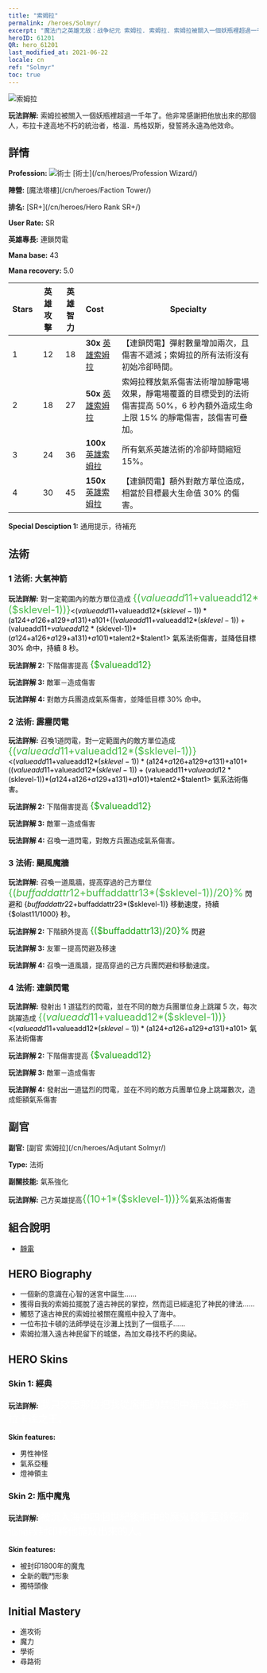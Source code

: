 ```yaml
---
title: "索姆拉"
permalink: /heroes/Solmyr/
excerpt: "魔法门之英雄无敌：战争纪元 索姆拉. 索姆拉. 索姆拉被關入一個妖瓶裡超過一千年了。他非常感謝把他放出來的那個人，布拉卡達高地不朽的統治者，格溫．馬格奴斯，發誓將永遠為他效命。"
heroID: 61201
QR: hero_61201
last_modified_at: 2021-06-22
locale: cn
ref: "Solmyr"
toc: true
---
```

  ![索姆拉](/images/h/h_Solmyr.jpg)

 **玩法詳解:** 索姆拉被關入一個妖瓶裡超過一千年了。他非常感謝把他放出來的那個人，布拉卡達高地不朽的統治者，格溫．馬格奴斯，發誓將永遠為他效命。
## 詳情
 **Profession:** ![術士](/images/h/h_prof_15.png)  [術士](/cn/heroes/Profession Wizard/)

 **陣營:** [魔法塔樓](/cn/heroes/Faction Tower/)

 **排名:** [SR+](/cn/heroes/Hero Rank SR+/)

 **User Rate:** SR

 **英雄專長:** 連鎖閃電

 **Mana base:** 43

 **Mana recovery:** 5.0


  | Stars | 英雄攻擊 | 英雄智力 | Cost |     Specialty     |
  |---------|:---------------:|:---------------:|:--|--------------------|
  |    1    | 12 | 18 | **30x** [英雄索姆拉](/cn/Items/her_386/) | 【連鎖閃電】彈射數量增加兩次，且傷害不遞減；索姆拉的所有法術沒有初始冷卻時間。 |
  |    2    | 18 | 27 | **50x** [英雄索姆拉](/cn/Items/her_386/) | 索姆拉釋放氣系傷害法術增加靜電場效果，靜電場覆蓋的目標受到的法術傷害提高 50%，6 秒內額外造成生命上限 15% 的靜電傷害，該傷害可疊加。 |
  |    3    | 24 | 36 | **100x** [英雄索姆拉](/cn/Items/her_386/) | 所有氣系英雄法術的冷卻時間縮短 15%。 |
  |    4    | 30 | 45 | **150x** [英雄索姆拉](/cn/Items/her_386/) | 【連鎖閃電】額外對敵方單位造成，相當於目標最大生命值 30% 的傷害。 |

 **Special Desciption 1:** 通用提示，待補充

## 法術
### 1 法術: 大氣神箭
 **玩法詳解:** 對一定範圍內的敵方單位造成 <span style="color: #48b946;font-size:20px">{($valueadd11+$valueadd12*($sklevel-1))}</span><span style="color: black"><($valueadd11+$valueadd12*($sklevel-1))*($a124+$a126+$a129+$a131)+$a101+(($valueadd11+$valueadd12*($sklevel-1))+($valueadd11+$valueadd12*($sklevel-1))*($a124+$a126+$a129+$a131)+$a101)*$talent2+$talent1> 氣系法術傷害，並降低目標 30% 命中，持續 8 秒。

 **玩法詳解 2:** 下階傷害提高 <span style="color: #1ca216;font-size:18px">{$valueadd12}</span><span style="color: black">

 **玩法詳解 3:** 敵軍－造成傷害

 **玩法詳解 4:** 對敵方兵團造成氣系傷害，並降低目標 30% 命中。

### 2 法術: 霹靂閃電
 **玩法詳解:** 召喚1道閃電，對一定範圍內的敵方單位造成 <span style="color: #48b946;font-size:20px">{($valueadd11+$valueadd12*($sklevel-1))}</span><span style="color: black"><($valueadd11+$valueadd12*($sklevel-1))*($a124+$a126+$a129+$a131)+$a101+(($valueadd11+$valueadd12*($sklevel-1))+($valueadd11+$valueadd12*($sklevel-1))*($a124+$a126+$a129+$a131)+$a101)*$talent2+$talent1> 氣系法術傷害。

 **玩法詳解 2:** 下階傷害提高 <span style="color: #1ca216;font-size:18px">{$valueadd12}</span><span style="color: black">

 **玩法詳解 3:** 敵軍－造成傷害

 **玩法詳解 4:** 召喚一道閃電，對敵方兵團造成氣系傷害。

### 3 法術: 颶風魔牆
 **玩法詳解:** 召喚一道風牆，提高穿過的己方單位 <span style="color: #48b946;font-size:20px">{($buffaddattr12+$buffaddattr13*($sklevel-1))/20}%</span><span style="color: black"> 閃避和 {$buffaddattr22+$buffaddattr23*($sklevel-1)} 移動速度，持續 {$olast11/1000} 秒。

 **玩法詳解 2:** 下階額外提高 <span style="color: #1ca216;font-size:18px">{($buffaddattr13)/20}%</span><span style="color: black"> 閃避

 **玩法詳解 3:** 友軍－提高閃避及移速

 **玩法詳解 4:** 召喚一道風牆，提高穿過的己方兵團閃避和移動速度。

### 4 法術: 連鎖閃電
 **玩法詳解:** 發射出 1 道猛烈的閃電，並在不同的敵方兵團單位身上跳躍 5 次，每次跳躍造成 <span style="color: #48b946;font-size:20px">{($valueadd11+$valueadd12*($sklevel-1))}</span><span style="color: black"><($valueadd11+$valueadd12*($sklevel-1))*($a124+$a126+$a129+$a131)+$a101> 氣系法術傷害

 **玩法詳解 2:** 下階傷害提高 <span style="color: #1ca216;font-size:18px">{$valueadd12}</span><span style="color: black">

 **玩法詳解 3:** 敵軍－造成傷害

 **玩法詳解 4:** 發射出一道猛烈的閃電，並在不同的敵方兵團單位身上跳躍數次，造成鉅額氣系傷害


## 副官

 **副官:**  [副官 索姆拉](/cn/heroes/Adjutant Solmyr/) 

 **Type:**  法術 

 **副關技能:**  氣系強化 

 **玩法詳解:** 己方英雄提高<span style="color: #48b946;font-size:20px">{(10+1*($sklevel-1))}%</span><span style="color: black">氣系法術傷害

## 組合說明

* [靜電](/cn/combination/靜電/) 

## HERO Biography
   - 一個新的意識在心智的迷宮中誕生……
   - 獲得自我的索姆拉擺脫了遠古神民的掌控，然而這已經違犯了神民的律法……
   - 觸怒了遠古神民的索姆拉被關在魔瓶中投入了海中。
   - 一位布拉卡頓的法師學徒在沙灘上找到了一個瓶子……
   - 索姆拉潛入遠古神民留下的城堡，為加文尋找不朽的奧祕。

## HERO Skins
### Skin 1: **經典**

 **玩法詳解:** <span style="color: #ffffff;font-size:20px">我只效忠那位把我從魔瓶的禁錮中解救出來的布拉卡達之王。</span>

 **Skin features:** 

   - 男性神怪
   - 氣系亞種
   - 燈神領主

### Skin 2: **瓶中魔鬼**

 **玩法詳解:** <span style="color: #ffffff;font-size:20px">被沉入海中四個世紀後瓶中的魔鬼發誓要殺死那個開啟封印將他施放出來的人。</span>

 **Skin features:** 

   - 被封印1800年的魔鬼
   - 全新的戰鬥形象
   - 獨特頭像


## Initial Mastery
   - 進攻術
   - 魔力
   - 學術
   - 尋路術
